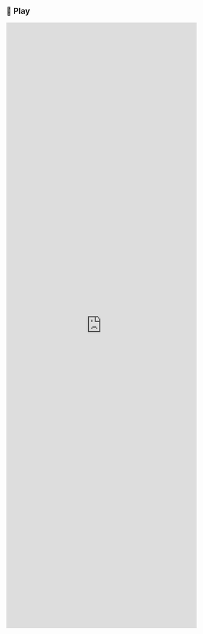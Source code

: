 🏀 Play
---

<p><iframe src="https://www.light-code.org/?module=patterns" width="100%" height="1600" loading="lazy" allowfullscreen="allowfullscreen" style="border:none;"></iframe></p>
